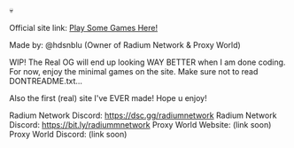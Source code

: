💀

Official site link: <a href="https://hdsnblu.github.io/therealog/oghome.html">Play Some Games Here!</a>

Made by: @hdsnblu (Owner of Radium Network & Proxy World)

WIP! The Real OG will end up looking WAY BETTER when I am done coding. For now, enjoy the minimal games on the site. Make sure not to read DONTREADME.txt...

Also the first (real) site I've EVER made! Hope u enjoy!

Radium Network Discord: https://dsc.gg/radiumnetwork Radium Network Discord: https://bit.ly/radiummnetwork Proxy World Website: (link soon) Proxy World Discord: (link soon)
